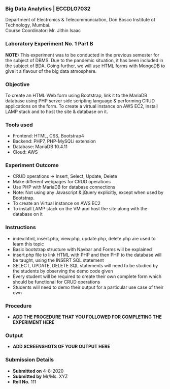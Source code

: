 ### Big Data Analytics | ECCDLO7032 
Department of Electronics & Telecommunciation, 
Don Bosco Institute of Technology, Mumbai.  
Course Coordinator: Mr. Jithin Isaac

### Laboratory Experiment No. 1 Part B

 **NOTE:** This experiment was to be conducted in the previous semester for the subject of DBMS. Due to the pandemic situation, it has been included in the subject of BDA. Going further, we will use HTML forms with MongoDB to give it a flavour of the big data atmosphere.

### Objective  
To create an HTML Web form using Bootstrap, link it to the MariaDB database using PHP server side scripting language & performing CRUD applications on the form. To create a virtual instance on AWS EC2, install LAMP stack and to host the site & database on it.

### Tools used  
- Frontend: HTML, CSS, Bootstrap4
- Backend: PHP7, PHP-MySQLi extension
- Database: MariaDB 10.4.11
- Cloud: AWS

### Experiment Outcome
- CRUD operations -> Insert, Select, Update, Delete  
- Make different webpages for CRUD operations  
- Use PHP with MariaDB for database connections  
- Note: Not using any Javascript & jQuery explicitly, except when used by Bootstrap.
- To create an Virtual instance on AWS EC2
- To install LAMP stack on the VM and host the site along with the database on it

### Instructions

- index.html, insert.php, view.php, update.php, delete.php are used to learn this topic
- Basic bootstrap structure with Navbar and Forms will be explained
- insert.php file to link HTML with PHP and then PHP to the database will be taught, using the INSERT SQL statement
- SELECT, UPDATE, DELETE SQL statements will need to be studied by the students by observing the demo code given
- Every student will be required to create their own complete form which should be functional for CRUD operations
- Students will need to demo their output for a particular use case of their own

### Procedure 
- **ADD THE PROCEDURE THAT YOU FOLLOWED FOR COMPLETING THE EXPERIMENT HERE**

### Output
- **ADD SCREENSHOTS OF YOUR OUTPUT HERE**  

### Submission Details
- **Submitted on** 4-8-2020
- **Submitted by** Mr/Ms. XYZ
- **Roll No.** 111
